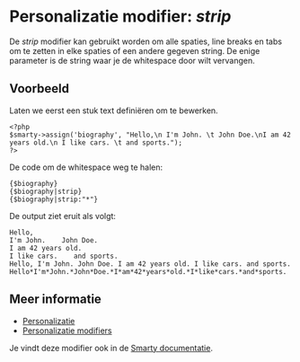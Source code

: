 # Personalizatie modifier: *strip*

De *strip* modifier kan gebruikt worden om alle spaties, line breaks en tabs 
om te zetten in elke spaties of een andere gegeven string. De enige parameter 
is de string waar je de whitespace door wilt vervangen.

## Voorbeeld

Laten we eerst een stuk text definiëren om te bewerken.

    <?php
    $smarty->assign('biography', "Hello,\n I'm John. \t John Doe.\nI am 42 years old.\n I like cars. \t and sports.");
    ?>
    
De code om de whitespace weg te halen:

    {$biography}
    {$biography|strip}
    {$biography|strip:"*"}

De output ziet eruit als volgt:

    Hello,
    I'm John.    John Doe.
    I am 42 years old.
    I like cars.    and sports.
    Hello, I'm John. John Doe. I am 42 years old. I like cars. and sports.
    Hello*I'm*John.*John*Doe.*I*am*42*years*old.*I*like*cars.*and*sports.

## Meer informatie

* [Personalizatie](./personalization)
* [Personalizatie modifiers](./personalization-modifiers)

Je vindt deze modifier ook in de [Smarty documentatie](http://www.smarty.net/docs/en/language.modifier.strip.tpl).
